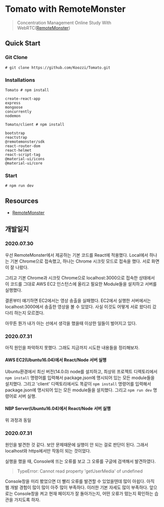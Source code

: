 # Tomato with RemoteMonster 

> Concentration Management Online Study With WebRTC([RemoteMonster](https://remotemonster.com/))

## Quick Start

### Git Clone
```
# git clone https://github.com/Koozzi/Tomato.git
```

### Installations

```
Tomato # npm install

create-react-app
express
mongoose
concurrently
nodemon

Tomato/client # npm install

bootstrap
reactstrap
@remotemonster/sdk
react-router-dom
react-helmet
react-script-tag
@material-ui/icons
@material-ui/core
```

### Start
```
# npm run dev
```

## Resources

* [RemoteMonster](https://remotemonster.com/)

## 개발일지

### 2020.07.30
우선 RemoteMonster에서 제공하는 기본 코드를 React에 적용했다. Local에서 하나는 기본 Chrome으로 접속했고, 하나는 Chrome 시크릿 모드로 접속을 했다. 서로 화면이 잘 나왔다.

그리고 기본 Chrome과 시크릿 Chrome으로 localhost:3000으로 접속한 상태에서 이 코드를 그대로 AWS EC2 인스턴스에 올리고 필요한 Module들을 설치하고 서버를 실행했다. 

결론부터 얘기하면 EC2에서는 영상 송출을 실패했다. EC2에서 실행한 서버에서는 localhost:3000에서 송출한 영상을 볼 수 있었다. 사실 이것도 어떻게 서로 왔다리 갔다리 하는지 모르겠다.

아무튼 뭔가 내가 아는 선에서 생각을 했을때 이상한 일들이 벌어지고 있다. 

### 2020.07.31

아직 원인을 파악하지 못했다. 그래도 지금까지 시도한 내용들을 정리해보자.

#### AWS EC2(Ubuntu16.04)에서 React/Node 서버 실행
Ubuntu환경에서 최신 버전(14.0.0) node를 설치하고, 최상위 프로젝트 디렉토리에서 `npm install` 명령어를 입력해서 package.json에 명시되어 있는 모든 module들을 설치했다. 그리고 'client' 디렉토리에서도 똑같이 `npm install` 명령어를 입력해서 package.json에 명시되어 있는 모든 module들을 설치했다. 그리고 `npm run dev` 명령어로 서버 실행.

#### NBP Server(Ubuntu16.04)에서 React/Node 서버 실행
위 과정과 동일

### 2020.07.31

원인을 발견한 것 같다. 보안 문제때문에 실행이 안 되는 걸로 판단이 된다. 그래서 localhost와 https에서만 작동이 되는 것이었다. 

실행을 했을 때, Console에 뜨는 오류를 보고 그 오류를 구글에 검색해서 발견하였다. 

> TypeError: Cannot read property 'getUserMedia' of undefined
 
Console창을 미리 봤었으면 더 빨리 오류를 발견할 수 있었을텐데 많이 아쉽다. 아직 웹 개발 경험이 많이 많이 아주 많이 부족하다. 이러한 기본 자세도 많이 부족하다. 앞으로는 Console창을 켜고 현재 페이지가 잘 돌아가는지, 어떤 오류가 떴는지 확인하는 습관을 가지도록 하자.